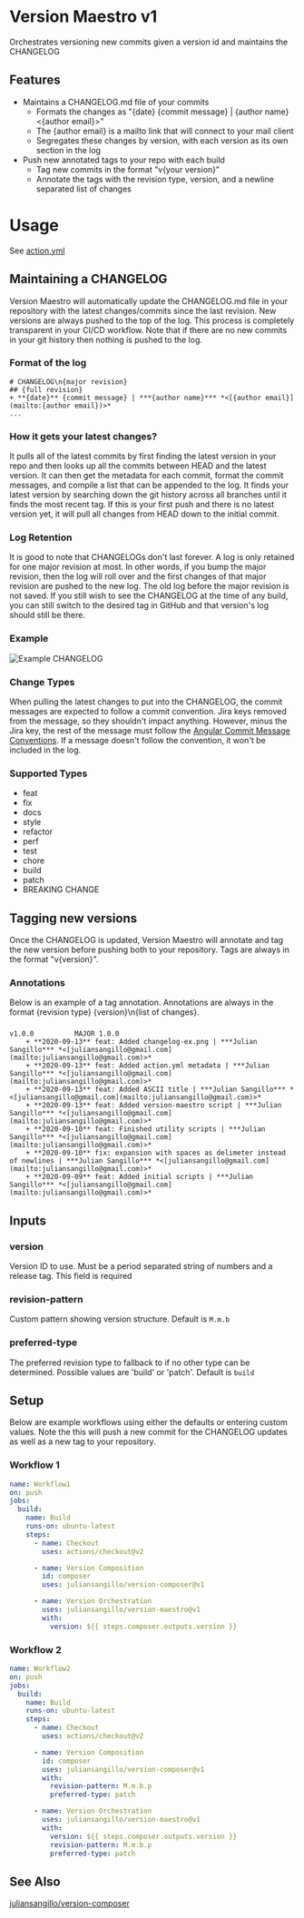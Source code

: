 # Version Maestro v1
Orchestrates versioning new commits given a version id and maintains the CHANGELOG
## Features
* Maintains a CHANGELOG.md file of your commits
  * Formats the changes as "{date} {commit message} | {author name} <{author email}>"
  * The {author email} is a mailto link that will connect to your mail client
  * Segregates these changes by version, with each version as its own section in the log
* Push new annotated tags to your repo with each build
  * Tag new commits in the format "v{your version}"
  * Annotate the tags with the revision type, version, and a newline separated list of changes
# Usage
See [action.yml](https://github.com/juliansangillo/version-maestro/blob/master/action.yml)
## Maintaining a CHANGELOG
Version Maestro will automatically update the CHANGELOG.md file in your repository with the latest changes/commits since the last revision. New versions are always pushed to the top of the log. This process is completely transparent in your CI/CD workflow. Note that if there are no new commits in your git history then nothing is pushed to the log.
### Format of the log
```
# CHANGELOG\n{major revision}  
## {full revision}  
+ **{date}** {commit message} | ***{author name}*** *<[{author email}](mailto:{author email})>*  
...
```
### How it gets your latest changes?
It pulls all of the latest commits by first finding the latest version in your repo and then looks up all the commits between HEAD and the latest version. It can then get the metadata for each commit, format the commit messages, and compile a list that can be appended to the log. It finds your latest version by searching down the git history across all branches until it finds the most recent tag. If this is your first push and there is no latest version yet, it will pull all changes from HEAD down to the initial commit.
### Log Retention
It is good to note that CHANGELOGs don't last forever. A log is only retained for one major revision at most. In other words, if you bump the major revision, then the log will roll over and the first changes of that major revision are pushed to the new log. The old log before the major revision is not saved. If you still wish to see the CHANGELOG at the time of any build, you can still switch to the desired tag in GitHub and that version's log should still be there.
### Example
![Example CHANGELOG](https://github.com/juliansangillo/version-maestro/blob/master/resources/changelog-ex.png)
### Change Types
When pulling the latest changes to put into the CHANGELOG, the commit messages are expected to follow a commit convention. Jira keys removed from the message, so they shouldn't impact anything. However, minus the Jira key, the rest of the message must follow the [Angular Commit Message Conventions](https://github.com/angular/angular.js/blob/master/DEVELOPERS.md#-git-commit-guidelines). If a message doesn't follow the convention, it won't be included in the log.
### Supported Types
* feat
* fix
* docs
* style
* refactor
* perf
* test
* chore
* build
* patch
* BREAKING CHANGE
## Tagging new versions
Once the CHANGELOG is updated, Version Maestro will annotate and tag the new version before pushing both to your repository. Tags are always in the format "v{version}".
### Annotations
Below is an example of a tag annotation. Annotations are always in the format {revision type} {version}\n{list of changes}.
### 
```
v1.0.0          MAJOR 1.0.0
    + **2020-09-13** feat: Added changelog-ex.png | ***Julian Sangillo*** *<[juliansangillo@gmail.com](mailto:juliansangillo@gmail.com)>*
    + **2020-09-13** feat: Added action.yml metadata | ***Julian Sangillo*** *<[juliansangillo@gmail.com](mailto:juliansangillo@gmail.com)>*
    + **2020-09-13** feat: Added ASCII title | ***Julian Sangillo*** *<[juliansangillo@gmail.com](mailto:juliansangillo@gmail.com)>*
    + **2020-09-13** feat: Added version-maestro script | ***Julian Sangillo*** *<[juliansangillo@gmail.com](mailto:juliansangillo@gmail.com)>*
    + **2020-09-10** feat: Finished utility scripts | ***Julian Sangillo*** *<[juliansangillo@gmail.com](mailto:juliansangillo@gmail.com)>*
    + **2020-09-10** fix: expansion with spaces as delimeter instead of newlines | ***Julian Sangillo*** *<[juliansangillo@gmail.com](mailto:juliansangillo@gmail.com)>*
    + **2020-09-09** feat: Added initial scripts | ***Julian Sangillo*** *<[juliansangillo@gmail.com](mailto:juliansangillo@gmail.com)>*
```
## Inputs
### version
Version ID to use. Must be a period separated string of numbers and a release tag. This field is required
### revision-pattern
Custom pattern showing version structure. Default is `M.m.b`
### preferred-type
The preferred revision type to fallback to if no other type can be determined. Possible values are 'build' or 'patch'. Default is `build`
## Setup
Below are example workflows using either the defaults or entering custom values. Note the this will push a new commit for the CHANGELOG updates as well as a new tag to your repository.
### Workflow 1
```yml
name: Workflow1
on: push
jobs:
  build:
    name: Build
    runs-on: ubuntu-latest
    steps:
      - name: Checkout
        uses: actions/checkout@v2

      - name: Version Composition
        id: composer
        uses: juliansangillo/version-composer@v1

      - name: Version Orchestration
        uses: juliansangillo/version-maestro@v1
        with:
          version: ${{ steps.composer.outputs.version }}
```
### Workflow 2
```yml
name: Workflow2
on: push
jobs:
  build:
    name: Build
    runs-on: ubuntu-latest
    steps:
      - name: Checkout
        uses: actions/checkout@v2

      - name: Version Composition
        id: composer
        uses: juliansangillo/version-composer@v1
        with:
          revision-pattern: M.m.b.p
          preferred-type: patch

      - name: Version Orchestration
        uses: juliansangillo/version-maestro@v1
        with:
          version: ${{ steps.composer.outputs.version }}
          revision-pattern: M.m.b.p
          preferred-type: patch
```
## See Also
[juliansangillo/version-composer](https://github.com/juliansangillo/version-composer)

